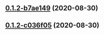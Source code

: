 ## [0.1.2-b7ae149](https://github.com/wakeand/fvtt-system-rqg/compare/v0.1.2-c036f05...v0.1.2-b7ae149) (2020-08-30)




## [0.1.2-c036f05](https://github.com/wakeand/fvtt-system-rqg/compare/v0.1.1...v0.1.2-c036f05) (2020-08-30)




